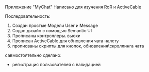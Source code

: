 Приложение "MyChat"
Написано для изучения RoR и ActiveCable

Последовательность:
1) Создан простые Модели User и Message
2) Содан дизайн с помощью Semantic UI
3) Прописаны контроллеры. вьюхи
4) Прописан ActiveCable для обновления чата налету
5) прописваны скрипты для кнопок, обновления\скроллинга чата

савмостоятельно сделано:
- регистрация пользователей с валидацией
  